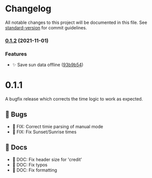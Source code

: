 # Changelog

All notable changes to this project will be documented in this file. See [standard-version](https://github.com/conventional-changelog/standard-version) for commit guidelines.

### [0.1.2](https://github.com/selfire1/obsidian-luna-dark-mode/compare/0.1.1...0.1.2) (2021-11-01)


### Features

* ✨ Save sun data offline ([93b9b54](https://github.com/selfire1/obsidian-luna-dark-mode/commit/93b9b543493a6108e131bd10371d2fc5d4a513c0))

# 0.1.1
A bugfix release which corrects the time logic to work as expected.

## 🐛 Bugs
- 🐛 FIX: Correct timie parsing of manual mode
- 🐛 FIX: Fix Sunset/Sunrise times

## 📝 Docs
- 📝 DOC: Fix header size for 'credit'
- 📝 DOC: Fix typos
- 📝 DOC: Fix formatting